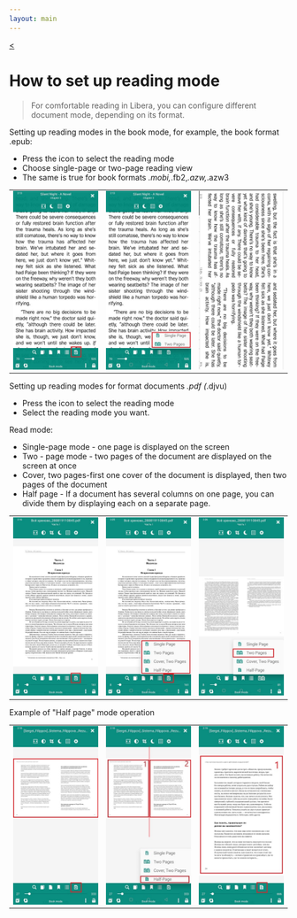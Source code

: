```yaml
---
layout: main
---
```

[<](/wiki/faq)

# How to set up reading mode

> For comfortable reading in Libera, you can configure different document mode, depending on its format.

Setting up reading modes in the book mode, for example, the book format .epub: 
* Press the icon to select the reading mode
* Choose single-page or two-page reading view
* The same is true for book formats *.mobi,*.fb2,*.azw,*.azw3

||||
|-|-|-|
|![](1.jpg)|![](2.jpg)|![](3.jpg)|

Setting up reading modes for format documents *.pdf (*.djvu)
* Press the icon to select the reading mode
* Select the reading mode you want.

Read mode:
* Single-page mode - one page is displayed on the screen
* Two - page mode - two pages of the document are displayed on the screen at once
* Cover, two pages-first one cover of the document is displayed, then two pages of the document
* Half page - If a document has several columns on one page, you can divide them by displaying each on a separate page.

||||
|-|-|-|
|![](4.jpg)|![](5.jpg)|![](6.jpg)|

Example of "Half page" mode operation

||||
|-|-|-|
|![](7.jpg)|![](8.jpg)|![](9.jpg)|
